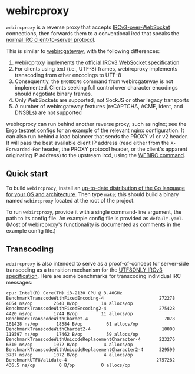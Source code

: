 webircproxy
===========

`webircproxy` is a reverse proxy that accepts [IRCv3-over-WebSocket](https://ircv3.net/specs/extensions/websocket) connections, then forwards them to a conventional ircd that speaks the [normal IRC client-to-server protocol](https://modern.ircdocs.horse/).

This is similar to [webircgateway](https://github.com/kiwiirc/webircgateway), with the following differences:

1. webircproxy implements the [official IRCv3 WebSocket specification](https://ircv3.net/specs/extensions/websocket)
2. For clients using text (i.e., UTF-8) frames, webircproxy implements transcoding from other encodings to UTF-8
3. Consequently, the `ENCODING` command from webircgateway is not implemented. Clients seeking full control over character encodings should negotiate binary frames.
4. Only WebSockets are supported, not SockJS or other legacy transports
5. A number of webircgateway features (reCAPTCHA, ACME, ident, and DNSBLs) are not supported

webircproxy can run behind another reverse proxy, such as nginx; see the [Ergo testnet configs](https://github.com/ergochat/testnet.ergo.chat/blob/e247d9c9cb0cb5aa73e4b126061a79149356854d/nginx_https.conf#L26-L37) for an example of the relevant nginx configuration. It can also run behind a load balancer that sends the PROXY v1 or v2 header. It will pass the best available client IP address (read either from the `X-Forwarded-For` header, the PROXY protocol header, or the client's apparent originating IP address) to the upstream ircd, using the [WEBIRC command](https://ircv3.net/specs/extensions/webirc).

Quick start
-----------

To build `webircproxy`, install an [up-to-date distribution of the Go language for your OS and architecture](https://golang.org/dl/). Then type `make`; this should build a binary named `webircproxy` located at the root of the project.

To run `webircproxy`, provide it with a single command-line argument, the path to its config file. An example config file is provided as `default.yaml`. (Most of webircproxy's functionality is documented as comments in the example config file.)

Transcoding
-----------

`webircproxy` is also intended to serve as a proof-of-concept for server-side transcoding as a transition mechanism for the [UTF8ONLY IRCv3 specification](https://ircv3.net/specs/extensions/utf8-only). Here are some benchmarks for transcoding individual IRC messages:

```
cpu: Intel(R) Core(TM) i3-2130 CPU @ 3.40GHz
BenchmarkTranscodeWithFixedEncoding-4                  	  272278	      4054 ns/op	    2640 B/op	      14 allocs/op
BenchmarkTranscodeWithFixedEncoding2-4                 	  275428	      4420 ns/op	    1744 B/op	      11 allocs/op
BenchmarkTranscodeWithChardet-4                        	    7078	    161428 ns/op	   18384 B/op	      61 allocs/op
BenchmarkTranscodeWithChardet2-4                       	   10000	    119597 ns/op	   17462 B/op	      59 allocs/op
BenchmarkTranscodeWithUnicodeReplacementCharacter-4    	  223276	      6310 ns/op	    1072 B/op	       4 allocs/op
BenchmarkTranscodeWithUnicodeReplacementCharacter2-4   	  329599	      3787 ns/op	    1072 B/op	       4 allocs/op
BenchmarkUTF8Validate-4                                	 2757282	       436.5 ns/op	       0 B/op	       0 allocs/op
```
